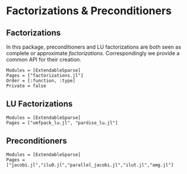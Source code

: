 # Factorizations & Preconditioners 

## Factorizations

In this package, preconditioners and LU factorizations are both seen
as complete or approximate _factorizations_. Correspondingly we provide a common  API for
their creation.


```@autodocs
Modules = [ExtendableSparse]
Pages = ["factorizations.jl"]
Order = [:function, :type]
Private = false
```

## LU Factorizations
```@autodocs
Modules = [ExtendableSparse]
Pages = ["umfpack_lu.jl", "pardiso_lu.jl"]
```

## Preconditioners
```@autodocs
Modules = [ExtendableSparse]
Pages = ["jacobi.jl","ilu0.jl","parallel_jacobi.jl","ilut.jl","amg.jl"]
```

